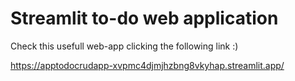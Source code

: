 # Streamlit to-do web application

Check this usefull web-app clicking the following link :)

https://apptodocrudapp-xvpmc4djmjhzbng8vkyhap.streamlit.app/
